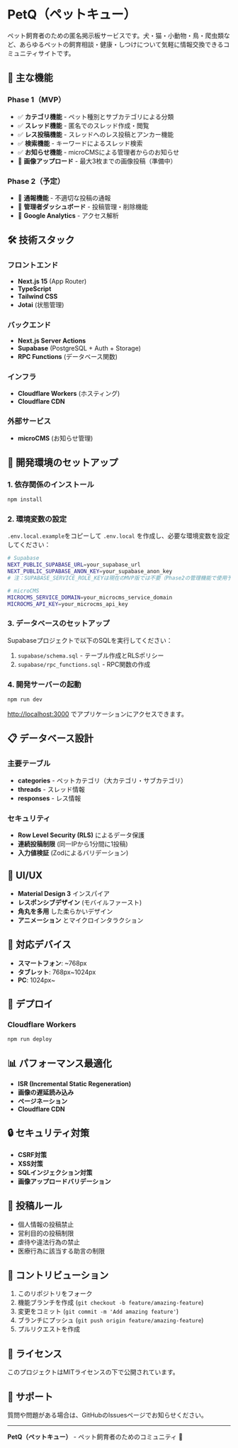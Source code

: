 # PetQ（ペットキュー）

ペット飼育者のための匿名掲示板サービスです。犬・猫・小動物・鳥・爬虫類など、あらゆるペットの飼育相談・健康・しつけについて気軽に情報交換できるコミュニティサイトです。

## 🐾 主な機能

### Phase 1（MVP）

- ✅ **カテゴリ機能** - ペット種別とサブカテゴリによる分類
- ✅ **スレッド機能** - 匿名でのスレッド作成・閲覧
- ✅ **レス投稿機能** - スレッドへのレス投稿とアンカー機能
- ✅ **検索機能** - キーワードによるスレッド検索
- ✅ **お知らせ機能** - microCMSによる管理者からのお知らせ
- 🚧 **画像アップロード** - 最大3枚までの画像投稿（準備中）

### Phase 2（予定）

- 🔮 **通報機能** - 不適切な投稿の通報
- 🔮 **管理者ダッシュボード** - 投稿管理・削除機能
- 🔮 **Google Analytics** - アクセス解析

## 🛠 技術スタック

### フロントエンド

- **Next.js 15** (App Router)
- **TypeScript**
- **Tailwind CSS**
- **Jotai** (状態管理)

### バックエンド

- **Next.js Server Actions**
- **Supabase** (PostgreSQL + Auth + Storage)
- **RPC Functions** (データベース関数)

### インフラ

- **Cloudflare Workers** (ホスティング)
- **Cloudflare CDN**

### 外部サービス

- **microCMS** (お知らせ管理)

## 🚀 開発環境のセットアップ

### 1. 依存関係のインストール

```bash
npm install
```

### 2. 環境変数の設定

`.env.local.example`をコピーして `.env.local` を作成し、必要な環境変数を設定してください：

```bash
# Supabase
NEXT_PUBLIC_SUPABASE_URL=your_supabase_url
NEXT_PUBLIC_SUPABASE_ANON_KEY=your_supabase_anon_key
# 注：SUPABASE_SERVICE_ROLE_KEYは現在のMVP版では不要（Phase2の管理機能で使用予定）

# microCMS
MICROCMS_SERVICE_DOMAIN=your_microcms_service_domain
MICROCMS_API_KEY=your_microcms_api_key
```

### 3. データベースのセットアップ

Supabaseプロジェクトで以下のSQLを実行してください：

1. `supabase/schema.sql` - テーブル作成とRLSポリシー
2. `supabase/rpc_functions.sql` - RPC関数の作成

### 4. 開発サーバーの起動

```bash
npm run dev
```

[http://localhost:3000](http://localhost:3000) でアプリケーションにアクセスできます。

## 📋 データベース設計

### 主要テーブル

- **categories** - ペットカテゴリ（大カテゴリ・サブカテゴリ）
- **threads** - スレッド情報
- **responses** - レス情報

### セキュリティ

- **Row Level Security (RLS)** によるデータ保護
- **連続投稿制限** (同一IPから1分間に1投稿)
- **入力値検証** (Zodによるバリデーション)

## 🎨 UI/UX

- **Material Design 3** インスパイア
- **レスポンシブデザイン** (モバイルファースト)
- **角丸を多用** した柔らかいデザイン
- **アニメーション** とマイクロインタラクション

## 📱 対応デバイス

- **スマートフォン**: ~768px
- **タブレット**: 768px~1024px
- **PC**: 1024px~

## 🚀 デプロイ

### Cloudflare Workers

```bash
npm run deploy
```

## 📊 パフォーマンス最適化

- **ISR (Incremental Static Regeneration)**
- **画像の遅延読み込み**
- **ページネーション**
- **Cloudflare CDN**

## 🔒 セキュリティ対策

- **CSRF対策**
- **XSS対策**
- **SQLインジェクション対策**
- **画像アップロードバリデーション**

## 📝 投稿ルール

- 個人情報の投稿禁止
- 営利目的の投稿制限
- 虐待や違法行為の禁止
- 医療行為に該当する助言の制限

## 🤝 コントリビューション

1. このリポジトリをフォーク
2. 機能ブランチを作成 (`git checkout -b feature/amazing-feature`)
3. 変更をコミット (`git commit -m 'Add amazing feature'`)
4. ブランチにプッシュ (`git push origin feature/amazing-feature`)
5. プルリクエストを作成

## 📄 ライセンス

このプロジェクトはMITライセンスの下で公開されています。

## 💬 サポート

質問や問題がある場合は、GitHubのIssuesページでお知らせください。

---

**PetQ（ペットキュー）** - ペット飼育者のためのコミュニティ 🐾
